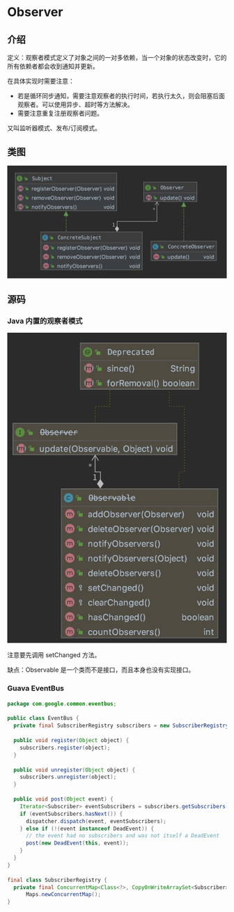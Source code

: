 # Observer

## 介绍

定义：观察者模式定义了对象之间的一对多依赖，当一个对象的状态改变时，它的所有依赖者都会收到通知并更新。

在具体实现时需要注意：

* 若是循环同步通知，需要注意观察者的执行时间，若执行太久，则会阻塞后面观察者。可以使用异步、超时等方法解决。
* 需要注意重复注册观察者问题。

又叫监听器模式、发布/订阅模式。

## 类图

![](../../.gitbook/assets/image%20%28169%29.png)

## 源码

### Java 内置的观察者模式

![](../../.gitbook/assets/image%20%2832%29.png)

注意要先调用 setChanged 方法。

缺点：Observable 是一个类而不是接口，而且本身也没有实现接口。

### Guava EventBus

```java
package com.google.common.eventbus;

public class EventBus {
  private final SubscriberRegistry subscribers = new SubscriberRegistry(this);

  public void register(Object object) {
    subscribers.register(object);
  }
  
  public void unregister(Object object) {
    subscribers.unregister(object);
  }

  public void post(Object event) {
    Iterator<Subscriber> eventSubscribers = subscribers.getSubscribers(event);
    if (eventSubscribers.hasNext()) {
      dispatcher.dispatch(event, eventSubscribers);
    } else if (!(event instanceof DeadEvent)) {
      // the event had no subscribers and was not itself a DeadEvent
      post(new DeadEvent(this, event));
    }
  }
}

final class SubscriberRegistry {
  private final ConcurrentMap<Class<?>, CopyOnWriteArraySet<Subscriber>> subscribers =
      Maps.newConcurrentMap();
}
```

